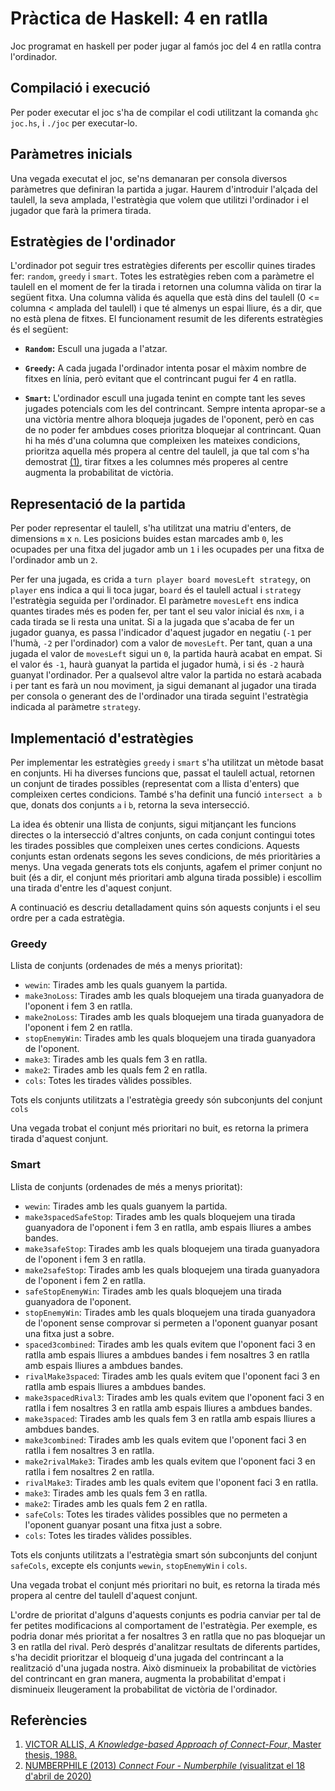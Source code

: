 # Pràctica de Haskell: 4 en ratlla

Joc programat en haskell per poder jugar al famós joc del 4 en ratlla contra l'ordinador.

## Compilació i execució

Per poder executar el joc s'ha de compilar el codi utilitzant la comanda ```ghc joc.hs```, i ```./joc``` per executar-lo.

## Paràmetres inicials

Una vegada executat el joc, se'ns demanaran per consola diversos paràmetres que definiran la partida a jugar. Haurem d'introduir l'alçada del taulell, la seva amplada, l'estratègia que volem que utilitzi l'ordinador i el jugador que farà la primera tirada.

## Estratègies de l'ordinador

L'ordinador pot seguir tres estratègies diferents per escollir quines tirades fer: `random`, `greedy` i `smart`. Totes les estratègies reben com a paràmetre el taulell en el moment de fer la tirada i retornen una columna vàlida on tirar la següent fitxa. Una columna vàlida és aquella que està dins del taulell (0 <= columna < amplada del taulell) i que té almenys un espai lliure, és a dir, que no està plena de fitxes. El funcionament resumit de les diferents estratègies és el següent:

- **`Random`:** Escull una jugada a l'atzar.

- **`Greedy`:** A cada jugada l'ordinador intenta posar el màxim nombre de fitxes en línia, però evitant que el contrincant pugui fer 4 en ratlla. 

- **`Smart`:** L'ordinador escull una jugada tenint en compte tant les seves jugades potencials com les del contrincant. Sempre intenta apropar-se a una victòria mentre alhora bloqueja jugades de l'oponent, però en cas de no poder fer ambdues coses prioritza bloquejar al contrincant. Quan hi ha més d'una columna que compleixen les mateixes condicions, prioritza aquella més propera al centre del taulell, ja que tal com s'ha demostrat [(1)](https://github.com/lucascajal/LP_practica_haskell/blob/master/README.md#refer%C3%A8ncies), tirar fitxes a les columnes més properes al centre augmenta la probabilitat de victòria.

## Representació de la partida

Per poder representar el taulell, s'ha utilitzat una matriu d'enters, de dimensions `m` x `n`. Les posicions buides estan marcades amb `0`, les ocupades per una fitxa del jugador amb un `1` i les ocupades per una fitxa de l'ordinador amb un `2`. 

Per fer una jugada, es crida a `turn player board movesLeft strategy`, on `player` ens indica a qui li toca jugar, `board` és el taulell actual i `strategy` l'estratègia  seguida per l'ordinador. El paràmetre `movesLeft` ens indica quantes tirades més es poden fer, per tant el seu valor inicial és `n`x`m`, i a cada tirada se li resta una unitat. Si a la jugada que s'acaba de fer un jugador guanya, es passa l'indicador d'aquest jugador en negatiu (`-1` per l'humà, `-2` per l'ordinador) com a valor de `movesLeft`. Per tant, quan a una jugada el valor de `movesLeft` sigui un `0`, la partida haurà acabat en empat. Si el valor és `-1`, haurà guanyat la partida el jugador humà, i si és `-2` haurà guanyat l'ordinador. Per a qualsevol altre valor la partida no estarà acabada i per tant es farà un nou moviment, ja sigui demanant al jugador una tirada per consola o generant des de l'ordinador una tirada seguint l'estratègia indicada al paràmetre `strategy`.

## Implementació d'estratègies

Per implementar les estratègies `greedy` i `smart` s'ha utilitzat un mètode basat en conjunts. Hi ha diverses funcions que, passat el taulell actual, retornen un conjunt de tirades possibles (representat com a llista d'enters) que compleixen certes condicions. També s'ha definit una funció `intersect a b` que, donats dos conjunts `a` i `b`, retorna la seva intersecció. 

La idea és obtenir una llista de conjunts, sigui mitjançant les funcions directes o la intersecció d'altres conjunts, on cada conjunt contingui totes les tirades possibles que compleixen unes certes condicions. Aquests conjunts estan ordenats segons les seves condicions, de més prioritàries a menys. Una vegada generats tots els conjunts, agafem el primer conjunt no buit (és a dir, el conjunt més prioritari amb alguna tirada possible) i escollim una tirada d'entre les d'aquest conjunt. 

A continuació es descriu detalladament quins són aquests conjunts i el seu ordre per a cada estratègia.

### Greedy
Llista de conjunts (ordenades de més a menys prioritat):
- `wewin`: Tirades amb les quals guanyem la partida.
- `make3noLoss`: Tirades amb les quals bloquejem una tirada guanyadora de l'oponent i fem 3 en ratlla.
- `make2noLoss`: Tirades amb les quals bloquejem una tirada guanyadora de l'oponent i fem 2 en ratlla.
- `stopEnemyWin`: Tirades amb les quals bloquejem una tirada guanyadora de l'oponent.
- `make3`: Tirades amb les quals fem 3 en ratlla.
- `make2`: Tirades amb les quals fem 2 en ratlla.
- `cols`: Totes les tirades vàlides possibles.

Tots els conjunts utilitzats a l'estratègia greedy són subconjunts del conjunt `cols`

Una vegada trobat el conjunt més prioritari no buit, es retorna la primera tirada d'aquest conjunt.

### Smart
Llista de conjunts (ordenades de més a menys prioritat):
- `wewin`: Tirades amb les quals guanyem la partida.
- `make3spacedSafeStop`: Tirades amb les quals bloquejem una tirada guanyadora de l'oponent i fem 3 en ratlla, amb espais lliures a ambes bandes.
- `make3safeStop`: Tirades amb les quals bloquejem una tirada guanyadora de l'oponent i fem 3 en ratlla.
- `make2safeStop`: Tirades amb les quals bloquejem una tirada guanyadora de l'oponent i fem 2 en ratlla.
- `safeStopEnemyWin`: Tirades amb les quals bloquejem una tirada guanyadora de l'oponent.
- `stopEnemyWin`: Tirades amb les quals bloquejem una tirada guanyadora de l'oponent sense comprovar si permeten a l'oponent guanyar posant una fitxa just a sobre.
- `spaced3combined`: Tirades amb les quals evitem que l'oponent faci 3 en ratlla amb espais lliures a ambdues bandes i fem nosaltres 3 en ratlla amb espais lliures a ambdues bandes.
- `rivalMake3spaced`: Tirades amb les quals evitem que l'oponent faci 3 en ratlla amb espais lliures a ambdues bandes.
- `make3spacedRival3`: Tirades amb les quals evitem que l'oponent faci 3 en ratlla i fem nosaltres 3 en ratlla amb espais lliures a ambdues bandes.
- `make3spaced`: Tirades amb les quals fem 3 en ratlla amb espais lliures a ambdues bandes.
- `make3combined`: Tirades amb les quals evitem que l'oponent faci 3 en ratlla i fem nosaltres 3 en ratlla.
- `make2rivalMake3`: Tirades amb les quals evitem que l'oponent faci 3 en ratlla i fem nosaltres 2 en ratlla.
- `rivalMake3`: Tirades amb les quals evitem que l'oponent faci 3 en ratlla.
- `make3`: Tirades amb les quals fem 3 en ratlla.
- `make2`: Tirades amb les quals fem 2 en ratlla.
- `safeCols`: Totes les tirades vàlides possibles que no permeten a l'oponent guanyar posant una fitxa just a sobre.
- `cols`: Totes les tirades vàlides possibles.

Tots els conjunts utilitzats a l'estratègia smart són subconjunts del conjunt `safeCols`, excepte els conjunts `wewin`, `stopEnemyWin` i `cols`.

Una vegada trobat el conjunt més prioritari no buit, es retorna la tirada més propera al centre del taulell d'aquest conjunt.

L'ordre de prioritat d'alguns d'aquests conjunts es podria canviar per tal de fer petites modificacions al comportament de l'estratègia. Per exemple, es podria donar més prioritat a fer nosaltres 3 en ratlla que no pas bloquejar un 3 en ratlla del rival. Però després d'analitzar resultats de diferents partides, s'ha decidit prioritzar el bloqueig d'una jugada del contrincant a la realització d'una jugada nostra. Això disminueix la probabilitat de victòries del contrincant en gran manera, augmenta la probabilitat d'empat i disminueix lleugerament la probabilitat de victòria de l'ordinador.

## Referències
1) [VICTOR ALLIS, *A Knowledge-based Approach of Connect-Four*, Master thesis, 1988.](http://www.informatik.uni-trier.de/~fernau/DSL0607/Masterthesis-Viergewinnt.pdf)
2) [NUMBERPHILE (2013) *Connect Four - Numberphile* (visualitzat el 18 d'abril de 2020)](https://www.youtube.com/watch?v=yDWPi1pZ0Po&t=220s)
